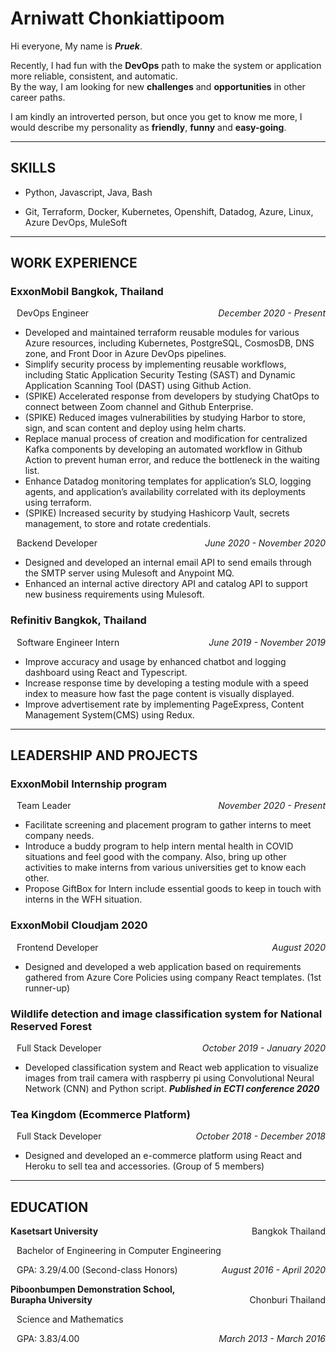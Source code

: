# Arniwatt Chonkiattipoom

Hi everyone, My name is _**Pruek**_.

Recently, I had fun with the **DevOps** path to make the system or application more reliable, consistent, and automatic.<br>
By the way, I am looking for new **challenges** and **opportunities** in other career paths.

I am kindly an introverted person, but once you get to know me more, I would describe my personality as **friendly**, **funny** and **easy-going**.

---

## SKILLS

- Python, Javascript, Java, Bash

- Git, Terraform, Docker, Kubernetes, Openshift, Datadog, Azure, Linux, Azure DevOps, MuleSoft

---

## WORK EXPERIENCE

### ExxonMobil Bangkok, Thailand

<p style="text-align:left;padding-left:2%">
    DevOps Engineer
    <span style="float:right;font-style: italic;">
        December 2020 - Present
    </span>
</p>

- Developed and maintained terraform reusable modules for various Azure resources, including Kubernetes, PostgreSQL, CosmosDB, DNS zone, and Front Door in Azure DevOps pipelines.
- Simplify security process by implementing reusable workflows, including Static Application Security Testing (SAST) and Dynamic Application Scanning Tool (DAST) using Github Action.
- (SPIKE) Accelerated response from developers by studying ChatOps to connect between Zoom channel and Github Enterprise.
- (SPIKE) Reduced images vulnerabilities by studying Harbor to store, sign, and scan content and deploy using helm charts.
- Replace manual process of creation and modification for centralized Kafka components by developing an automated workflow in Github Action to prevent human error, and reduce the bottleneck in the waiting list.
- Enhance Datadog monitoring templates for application’s SLO, logging agents, and application’s availability correlated with its deployments using terraform.
- (SPIKE) Increased security by studying Hashicorp Vault, secrets management, to store and rotate credentials.

<p style="text-align:left;padding-left:2%">
    Backend Developer
    <span style="float:right;font-style: italic;">
        June 2020 - November 2020
    </span>
</p>

- Designed and developed an internal email API to send emails through the SMTP server using Mulesoft and Anypoint MQ.
- Enhanced an internal active directory API and catalog API to support new business requirements using Mulesoft.

### Refinitiv Bangkok, Thailand

<p style="text-align:left;padding-left:2%">
    Software Engineer Intern
    <span style="float:right;font-style: italic;">
        June 2019 - November 2019
    </span>
</p>

- Improve accuracy and usage by enhanced chatbot and logging dashboard using React and Typescript.
- Increase response time by developing a testing module with a speed index to measure how fast the page content is visually displayed.
- Improve advertisement rate by implementing PageExpress, Content Management System(CMS) using Redux.

---

## LEADERSHIP AND PROJECTS

### ExxonMobil Internship program

<p style="text-align:left;padding-left:2%">
    Team Leader
    <span style="float:right;font-style: italic;">
        November 2020 - Present
    </span>
</p>

- Facilitate screening and placement program to gather interns to meet company needs.
- Introduce a buddy program to help intern mental health in COVID situations and feel good with the company. Also, bring up other activities to make interns from various universities get to know each other.
- Propose GiftBox for Intern include essential goods to keep in touch with interns in the WFH situation.

### ExxonMobil Cloudjam 2020

<p style="text-align:left;padding-left:2%">
    Frontend Developer
    <span style="float:right;font-style: italic;">
        August 2020
    </span>
</p>

- Designed and developed a web application based on requirements gathered from Azure Core Policies using company React templates. (1st runner-up)

### Wildlife detection and image classification system for National Reserved Forest

<p style="text-align:left;padding-left:2%">
    Full Stack Developer
    <span style="float:right;font-style: italic;">
        October 2019 - January 2020
    </span>
</p>

- Developed classification system and React web application to visualize images from trail camera with raspberry pi using Convolutional Neural Network (CNN) and Python script. _**Published in ECTI conference 2020**_

### Tea Kingdom (Ecommerce Platform)

<p style="text-align:left;padding-left:2%">
    Full Stack Developer
    <span style="float:right;font-style: italic;">
        October 2018 - December 2018
    </span>
</p>

- Designed and developed an e-commerce platform using React and Heroku to sell tea and accessories. (Group of 5 members)

---

## EDUCATION

<p style="text-align:left">
    <b>Kasetsart University</b>
    <span style="float:right">
        Bangkok Thailand
    </span>
</p>

<p style="text-align:left;padding-left:2%">
    Bachelor of Engineering in Computer Engineering
</p>

<p style="text-align:left;padding-left:2%">
    GPA: 3.29/4.00 (Second-class Honors)
    <span style="float:right;font-style: italic;">
        August 2016 - April 2020
    </span>
</p>

<p style="text-align:left">
    <b>Piboonbumpen Demonstration School, <br>Burapha University</b>
    <span style="float:right">
        Chonburi Thailand
    </span>
</p>

<p style="text-align:left;padding-left:2%">
    Science and Mathematics
</p>

<p style="text-align:left;padding-left:2%">
    GPA: 3.83/4.00
    <span style="float:right;font-style: italic;">
        March 2013 - March 2016
    </span>
</p>
